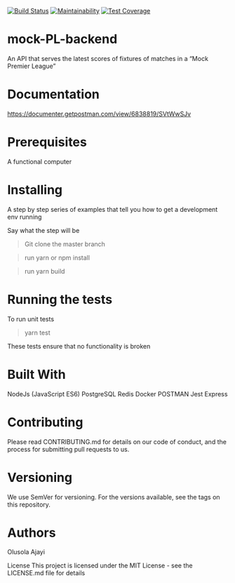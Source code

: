 [![Build Status](https://travis-ci.org/ebzeal/mock-PL.svg?branch=master)](https://travis-ci.org/ebzeal/mock-PL)
[![Maintainability](https://api.codeclimate.com/v1/badges/c956f510904737108f4d/maintainability)](https://codeclimate.com/github/ebzeal/mock-PL/maintainability)
[![Test Coverage](https://api.codeclimate.com/v1/badges/c956f510904737108f4d/test_coverage)](https://codeclimate.com/github/ebzeal/mock-PL/test_coverage)

# mock-PL-backend

An API that serves the latest scores of fixtures of matches in a “Mock Premier League”

# Documentation

https://documenter.getpostman.com/view/6838819/SVtWwSJv

# Prerequisites

A functional computer

# Installing

A step by step series of examples that tell you how to get a development env running

Say what the step will be

> Git clone the master branch

> run yarn or npm install

> run yarn build

# Running the tests

To run unit tests

> yarn test

These tests ensure that no functionality is broken

# Built With

NodeJs (JavaScript ES6)
PostgreSQL
Redis
Docker
POSTMAN
Jest
Express

# Contributing

Please read CONTRIBUTING.md for details on our code of conduct, and the process for submitting pull requests to us.

# Versioning

We use SemVer for versioning. For the versions available, see the tags on this repository.

# Authors

Olusola Ajayi

License
This project is licensed under the MIT License - see the LICENSE.md file for details
